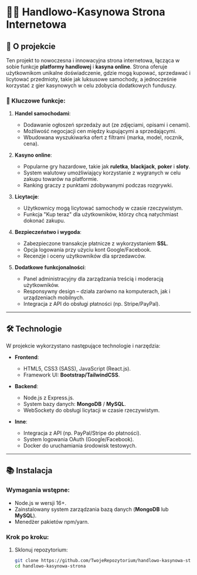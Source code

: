 # 🚗💎 Handlowo-Kasynowa Strona Internetowa  

## 🎰 O projekcie  
Ten projekt to nowoczesna i innowacyjna strona internetowa, łącząca w sobie funkcje **platformy handlowej** i **kasyna online**. Strona oferuje użytkownikom unikalne doświadczenie, gdzie mogą kupować, sprzedawać i licytować przedmioty, takie jak luksusowe samochody, a jednocześnie korzystać z gier kasynowych w celu zdobycia dodatkowych funduszy.  

### 🌟 Kluczowe funkcje:
1. **Handel samochodami**:
   - Dodawanie ogłoszeń sprzedaży aut (ze zdjęciami, opisami i cenami).
   - Możliwość negocjacji cen między kupującymi a sprzedającymi.
   - Wbudowana wyszukiwarka ofert z filtrami (marka, model, rocznik, cena).

2. **Kasyno online**:
   - Popularne gry hazardowe, takie jak **ruletka**, **blackjack**, **poker** i **sloty**.
   - System walutowy umożliwiający korzystanie z wygranych w celu zakupu towarów na platformie.
   - Ranking graczy z punktami zdobywanymi podczas rozgrywki.

3. **Licytacje**:
   - Użytkownicy mogą licytować samochody w czasie rzeczywistym.
   - Funkcja "Kup teraz" dla użytkowników, którzy chcą natychmiast dokonać zakupu.

4. **Bezpieczeństwo i wygoda**:
   - Zabezpieczone transakcje płatnicze z wykorzystaniem **SSL**.
   - Opcja logowania przy użyciu kont Google/Facebook.
   - Recenzje i oceny użytkowników dla sprzedawców.

5. **Dodatkowe funkcjonalności**:
   - Panel administracyjny dla zarządzania treścią i moderacją użytkowników.
   - Responsywny design – działa zarówno na komputerach, jak i urządzeniach mobilnych.
   - Integracja z API do obsługi płatności (np. Stripe/PayPal).

---

## 🛠️ Technologie  
W projekcie wykorzystano następujące technologie i narzędzia:
- **Frontend**:  
  - HTML5, CSS3 (SASS), JavaScript (React.js).  
  - Framework UI: **Bootstrap/TailwindCSS**.  

- **Backend**:  
  - Node.js z Express.js.  
  - System bazy danych: **MongoDB** / **MySQL**.  
  - WebSockety do obsługi licytacji w czasie rzeczywistym.  

- **Inne**:
  - Integracja z API (np. PayPal/Stripe do płatności).  
  - System logowania OAuth (Google/Facebook).  
  - Docker do uruchamiania środowisk testowych.  

---

## 📚 Instalacja  
### Wymagania wstępne:
- Node.js w wersji 16+.
- Zainstalowany system zarządzania bazą danych (**MongoDB** lub **MySQL**).
- Menedżer pakietów npm/yarn.  

### Krok po kroku:
1. Sklonuj repozytorium:
   ```bash
   git clone https://github.com/TwojeRepozytorium/handlowo-kasynowa-strona.git
   cd handlowo-kasynowa-strona
